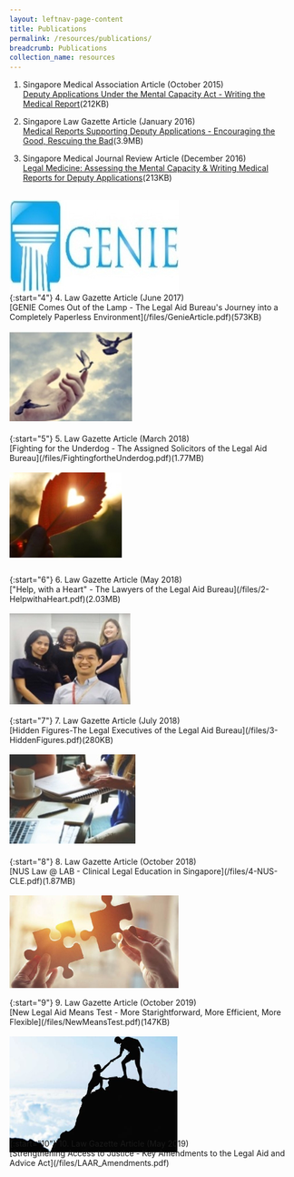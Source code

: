```yaml
---
layout: leftnav-page-content
title: Publications
permalink: /resources/publications/
breadcrumb: Publications
collection_name: resources
---
```

<style>
.image{width:298px; height:163px;}
  
.image img{max-width:100%;}

</style>

1. Singapore Medical Association Article (October 2015) <br>
[Deputy Applications Under the Mental Capacity Act - Writing the Medical Report](/files/article-in-SMA-News.pdf)(212KB)<br>

 
2. Singapore Law Gazette Article (January 2016) <br>
[Medical Reports Supporting Deputy Applications - Encouraging the Good, Rescuing the Bad](/files/MCA-article-SingaporeLawGazette.pdf)(3.9MB) <br>


3. Singapore Medical Journal Review Article (December 2016) <br>
[Legal Medicine: Assessing the Mental Capacity & Writing Medical Reports for Deputy Applications](/files/Assessing-mental-capacity-and-writing-medical-reports-for-deputy-applications.pdf)(213KB)<br><br>



<div class="image"><img src="/images/pub1.jpg" alt="GENIE" title="GENIE"></div>
{:start="4"} 
4. Law Gazette Article (June 2017) <br>
[GENIE Comes Out of the Lamp - The Legal Aid Bureau's Journey into a Completely Paperless Environment](/files/GenieArticle.pdf)(573KB)<br><br>


<div class="image"><img src="/images/pub2.jpg" alt="Fighting for the underdog" title="Fighting for the underdog"></div><br>
{:start="5"} 
5. Law Gazette Article (March 2018) <br>
[Fighting for the Underdog - The Assigned Solicitors of the Legal Aid Bureau](/files/FightingfortheUnderdog.pdf)(1.77MB) <br><br>


<div class="image"><img src="/images/pub3.jpg" alt="Help with a heart" title="Help with a heart"></div><br>
{:start="6"} 
6. Law Gazette Article (May 2018)<br>
["Help, with a Heart" - The Lawyers of the Legal Aid Bureau](/files/2-HelpwithaHeart.pdf)(2.03MB)<br><br>
 
 
<div class="image"><img src="/images/pub4.jpg" alt="Hidden Figures" title="Hidden Figures"></div><br>
{:start="7"} 
7. Law Gazette Article (July 2018) <br>
[Hidden Figures-The Legal Executives of the Legal Aid Bureau](/files/3-HiddenFigures.pdf)(280KB) <br><br>


<div class="image"><img src="/images/pub5.jpg" alt="NUS Clinical Legal Education" title="NUS Clinical Legal Education"></div><br>
{:start="8"} 
8. Law Gazette Article (October 2018) <br>
[NUS Law @ LAB - Clinical Legal Education in Singapore](/files/4-NUS-CLE.pdf)(1.87MB)<br><br>


<div class="image"><img src="/images/NewMeansTest.jpg" alt="New Legal Aid Means Test" title="New Legal Aid Means Test"></div><br>
{:start="9"} 
9. Law Gazette Article (October 2019) <br>
[New Legal Aid Means Test - More Starightforward, More Efficient, More Flexible](/files/NewMeansTest.pdf)(147KB)<br><br>


<div class="image"><img src="/images/LAAR.jpg" alt="Strengthening Access to Justice" title="Strengthening Access to Justice"></div><br>
{:start="10"} 
10. Law Gazette Article (May 2019) <br>
[Strengthening Access to Justice - Key Amendments to the Legal Aid and Advice Act](/files/LAAR_Amendments.pdf)<br><br>
